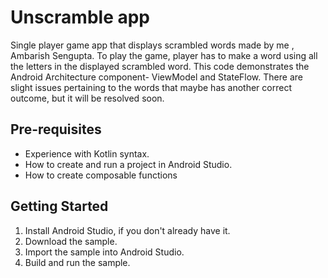 Unscramble app
=================================

Single player game app that displays scrambled words made by me , Ambarish Sengupta. To play the game, player has to make a
word using all the letters in the displayed scrambled word.
This code demonstrates the Android Architecture component- ViewModel and StateFlow.
There are slight issues pertaining to the words that maybe has another correct outcome, but it will be resolved soon.


Pre-requisites
--------------
* Experience with Kotlin syntax.
* How to create and run a project in Android Studio.
* How to create composable functions 


Getting Started
---------------
1. Install Android Studio, if you don't already have it.
2. Download the sample.
3. Import the sample into Android Studio.
4. Build and run the sample.
